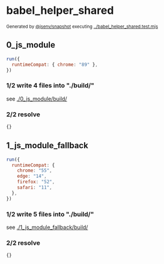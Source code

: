 # babel_helper_shared

<sub>
  Generated by <a href="https://github.com/jsenv/core/tree/main/packages/independent/snapshot">@jsenv/snapshot</a> executing <a href="../babel_helper_shared.test.mjs">../babel_helper_shared.test.mjs</a>
</sub>

## 0_js_module

```js
run({
  runtimeCompat: { chrome: "89" },
})
```

### 1/2 write 4 files into "./build/"

see [./0_js_module/build/](./0_js_module/build/)

### 2/2 resolve

```js
{}
```

## 1_js_module_fallback

```js
run({
  runtimeCompat: {
    chrome: "55",
    edge: "14",
    firefox: "52",
    safari: "11",
  },
})
```

### 1/2 write 5 files into "./build/"

see [./1_js_module_fallback/build/](./1_js_module_fallback/build/)

### 2/2 resolve

```js
{}
```